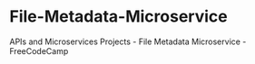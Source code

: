 # File-Metadata-Microservice
APIs and Microservices Projects - File Metadata Microservice - FreeCodeCamp
